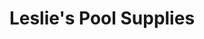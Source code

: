 ---
title: "Leslie's Pool Supplies"
url: /albuquerque/leslies-pool-supplies-wyoming-boulevard-northeast/
shop: swimming pool
---